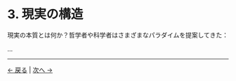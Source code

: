 # 3. 現実の構造

現実の本質とは何か？哲学者や科学者はさまざまなパラダイムを提案してきた：

...

---
<div class="navigation-links">
<a href="02_存在の問い.md" class="nav-link prev-link">← 戻る</a> | <a href="04_意識の役割.md" class="nav-link next-link">次へ →</a>
</div>
